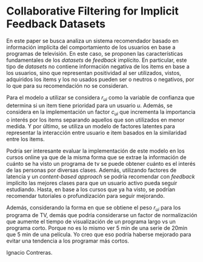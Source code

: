 Collaborative Filtering for Implicit Feedback Datasets
===

En este paper se busca analiza un sistema recomendador basado en información implícita del comportamiento de los usuarios en base a programas de televisión. En este caso, se proponen las características fundamentales de los *datasets* de *feedback* implícito. En particular, este tipo de *datasets* no contiene información negativa de los items en base a los usuarios, sino que representan positividad al ser utilizados, vistos, adquiridos los items y los no usados pueden ser o neutros o negativos, por lo que para su recomendación no se consideran.

Para el modelo a utilizar se considera $r_{ui}$ como la variable de confianza que determina si un item tiene prioridad para un usuario $u$. Además, se considera en la implementación un factor $c_{ui}$ que incrementa la importancia o interés por los items separando aquellos que son utilizados en menor medida. Y por último, se utiliza un modelo de factores latentes para representar la interacción entre usuario e item basados en la similaridad entre los items.

Podría ser interesante evaluar la implementación de este modelo en los cursos online ya que de la misma forma que se extrae la información de cuánto se ha visto un programa de tv se puede obtener cuánto es el interés de las personas por diversas clases. Además, utilizando factores de latencia y un *content-based approach* se podría recomendar con *feedback* implícito las mejores clases para que un usuario activo pueda seguir estudiando. Hasta, en base a los cursos que ya ha visto, se podrían recomendar tutoriales o profundización para seguir mejorando.

Además, considerando la forma en que se obtiene el peso $r_{ui}$ para los programa de TV, demás que podría considerarse un factor de normalización que aumente el tiempo de visualización de un programa largo vs un programa corto. Porque no es lo mismo ver 5 min de una serie de 20min que 5 min de una película. Yo creo que eso podría haberse mejorado para evitar una tendencia a los programar más cortos.

Ignacio Contreras.

